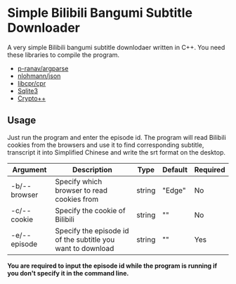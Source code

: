 # Simple Bilibili Bangumi Subtitle Downloader

A very simple Bilibili bangumi subtitle downlodaer written in C++. You need these libraries to compile the program.

- [p-ranav/argparse](https://github.com/p-ranav/argparse)
- [nlohmann/json](https://github.com/nlohmann/json)
- [libcpr/cpr](https://github.com/libcpr/cpr)
- [Sqlite3](https://www.sqlite.org)
- [Crypto++](https://www.cryptopp.com)

## Usage

Just run the program and enter the episode id. The program will read Bilibili cookies from the browsers and use it to find corresponding subtitle, transcript it into Simplified Chinese and write the srt format on the desktop.

|Argument|Description|Type|Default|Required|
|-|-|-|-|-|
|-b/--browser| Specify which browser to read cookies from | string | "Edge" | No |
|-c/--cookie| Specify the cookie of Bilibili| string | "" | No |
|-e/--episode| Specify the episode id of the subtitle you want to download | string | "" | Yes|

**You are required to input the episode id while the program is running if you don't specify it in the command line.**
